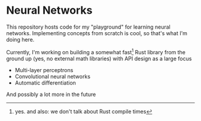 # Neural Networks

This repository hosts code for my "playground" for learning neural networks. Implementing concepts from scratch is cool, so that's what I'm doing here.

Currently, I'm working on building a somewhat fast[^1] Rust library from the ground up (yes, no external math libraries) with API design as a large focus

- Multi-layer perceptrons
- Convolutional neural networks
- Automatic differentiation

And possibly a lot more in the future

[^1]: yes. and also: we don't talk about Rust compile times
